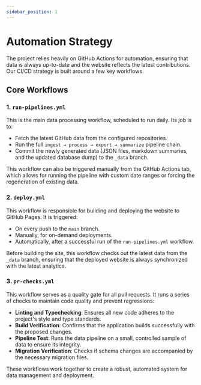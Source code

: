 ```yaml
---
sidebar_position: 1
---
```


# Automation Strategy

The project relies heavily on GitHub Actions for automation, ensuring that data is always up-to-date and the website reflects the latest contributions. Our CI/CD strategy is built around a few key workflows.

## Core Workflows

### 1. `run-pipelines.yml`

This is the main data processing workflow, scheduled to run daily. Its job is to:

- Fetch the latest GitHub data from the configured repositories.
- Run the full `ingest → process → export → summarize` pipeline chain.
- Commit the newly generated data (JSON files, markdown summaries, and the updated database dump) to the `_data` branch.

This workflow can also be triggered manually from the GitHub Actions tab, which allows for running the pipeline with custom date ranges or forcing the regeneration of existing data.

### 2. `deploy.yml`

This workflow is responsible for building and deploying the website to GitHub Pages. It is triggered:

- On every push to the `main` branch.
- Manually, for on-demand deployments.
- Automatically, after a successful run of the `run-pipelines.yml` workflow.

Before building the site, this workflow checks out the latest data from the `_data` branch, ensuring that the deployed website is always synchronized with the latest analytics.

### 3. `pr-checks.yml`

This workflow serves as a quality gate for all pull requests. It runs a series of checks to maintain code quality and prevent regressions:

- **Linting and Typechecking**: Ensures all new code adheres to the project's style and type standards.
- **Build Verification**: Confirms that the application builds successfully with the proposed changes.
- **Pipeline Test**: Runs the data pipeline on a small, controlled sample of data to ensure its integrity.
- **Migration Verification**: Checks if schema changes are accompanied by the necessary migration files.

These workflows work together to create a robust, automated system for data management and deployment.
